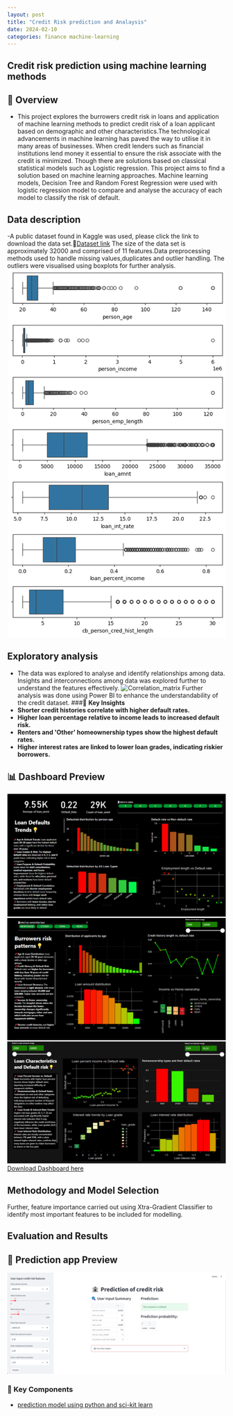 ```yaml
---
layout: post
title: "Credit Risk prediction and Analaysis"
date: 2024-02-10
categories: finance machine-learning
---
```

## **Credit risk prediction using machine learning methods**

## 🚀 **Overview**
- This project explores the burrowers credit risk in loans and application of machine learning methods to predict credit risk of a loan applicant based on demographic and other characteristics.The technological advancements in machine learning has paved the way to utilise it in many areas of businesses. When credit lenders such as financial institutions lend money it essential to ensure the risk associate with the credit is minimized. Though there are solutions based on classical statistical models such as Logistic regression. This project aims to find a solution based on machine learning approaches. Machine learning models, Decision Tree and Random Forest Regression were used with logistic regression model to compare and analyse the accuracy of each model to classify the risk of default.
## **Data description**
-A public dataset found in Kaggle was used, please click the link to download the data set.📁[Dataset link](https://www.kaggle.com/datasets/laotse/credit-risk-dataset) The size of the data set is approximately 32000 and comprised of 11 features.Data preprocessing methods used to handle missing values,duplicates and outlier handling. The outliers were visualised using boxplots for further analysis.
![outliers](https://github.com/SachiD123/MyPortfolio.github.io/blob/main/Images/credit_outliers.png)

## **Exploratory analysis**
- The data was explored to analyse and identify relationships among data. Insights and interconnections among data was explored further to understand the features effectively.
![Correlation_matrix](https://github.com/SachiD123/MyPortfolio.github.io/blob/main/Images/cred_corr.png)
Further analysis was done using Power BI to enhance the understandability of the credit dataset.
###📌 **Key Insights**
- **Shorter credit histories correlate with higher default rates.**
- **Higher loan percentage relative to income leads to increased default risk.**
- **Renters and 'Other' homeownership types show the highest default rates.**
- **Higher interest rates are linked to lower loan grades, indicating riskier borrowers.**

## 📊 **Dashboard Preview**
![Dashboard Screenshot1](https://github.com/SachiD123/MyPortfolio.github.io/blob/main/Images/Loandefaultstrends.png)
![Dashboard Screenshot2](https://github.com/SachiD123/MyPortfolio.github.io/blob/main/Images/Burrowersriskpatterns.png)
![Dashboard Screenshot3](https://github.com/SachiD123/MyPortfolio.github.io/blob/main/Images/Loancharacteristics.png)
[Download Dashboard here](https://github.com/SachiD123/MyPortfolio.github.io/blob/main/Projects/CreditRiskAnalysisFinal.pbix)

## **Methodology and Model Selection**
Further, feature importance carried out using Xtra-Gradient Classifier to identify most important features to be included for modelling. 
## **Evaluation and Results**
  



## 🔬 **Prediction app Preview** 
![App Screenshot](https://github.com/SachiD123/MyPortfolio.github.io/blob/main/Images/streamlitcredpredapp.png)



### 📌 Key Components
- [prediction model using python and sci-kit learn](https://github.com/SachiD123/MyPortfolio.github.io/blob/main/Projects/CreditRiskPrediction1.1.ipynb)


